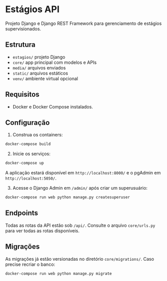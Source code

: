 # Estágios API

Projeto Django e Django REST Framework para gerenciamento de estágios supervisionados.

## Estrutura

- `estagios/` projeto Django
- `core/` app principal com modelos e APIs
- `media/` arquivos enviados
- `static/` arquivos estáticos
- `venv/` ambiente virtual opcional

## Requisitos

- Docker e Docker Compose instalados.

## Configuração

1. Construa os containers:

```bash
docker-compose build
```

2. Inicie os serviços:

```bash
docker-compose up
```

A aplicação estará disponível em `http://localhost:8000/` e o pgAdmin em `http://localhost:5050/`.

3. Acesse o Django Admin em `/admin/` após criar um superusuário:

```bash
docker-compose run web python manage.py createsuperuser
```

## Endpoints

Todas as rotas da API estão sob `/api/`.
Consulte o arquivo `core/urls.py` para ver todas as rotas disponíveis.

## Migrações

As migrações já estão versionadas no diretório `core/migrations/`. Caso precise recriar o banco:

```bash
docker-compose run web python manage.py migrate
```
